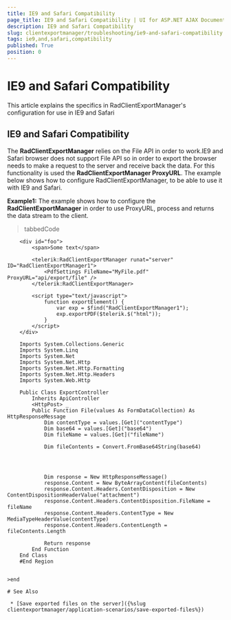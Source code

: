 ```yaml
---
title: IE9 and Safari Compatibility
page_title: IE9 and Safari Compatibility | UI for ASP.NET AJAX Documentation
description: IE9 and Safari Compatibility
slug: clientexportmanager/troubleshooting/ie9-and-safari-compatibility
tags: ie9,and,safari,compatibility
published: True
position: 0
---
```


# IE9 and Safari Compatibility



This article explains the specifics in RadClientExportManager's configuration for use in IE9 and Safari

## IE9 and Safari Compatibility

The __RadClientExportManager__ relies on the File API in order to work.IE9 and Safari browser does not support File API so in order to export the browser needs to make a request to the server and receive back the data. For this functionality is used the __RadClientExportManager ProxyURL__. The example below shows how to configure RadClientExportManager, to be able to use it with IE9 and Safari.

__Example1:__ The example shows how to configure the __RadClientExportManager__ in order to use ProxyURL, process and returns the data stream to the client.

>tabbedCode

````ASPNET
	<div id="foo">
	    <span>Some text</span>
	
	    <telerik:RadClientExportManager runat="server" ID="RadClientExportManager1">
	        <PdfSettings FileName="MyFile.pdf" ProxyURL="api/export/file" />
	    </telerik:RadClientExportManager>
	
	    <script type="text/javascript">
	        function exportElement() {
	            var exp = $find("RadClientExportManager1");
	            exp.exportPDF($telerik.$("html"));
	        }
	    </script>
	</div>
````



````VB.NET
	Imports System.Collections.Generic
	Imports System.Linq
	Imports System.Net
	Imports System.Net.Http
	Imports System.Net.Http.Formatting
	Imports System.Net.Http.Headers
	Imports System.Web.Http
	
	Public Class ExportController
	    Inherits ApiController
	    <HttpPost> _
	    Public Function File(values As FormDataCollection) As HttpResponseMessage
	        Dim contentType = values.[Get]("contentType")
	        Dim base64 = values.[Get]("base64")
	        Dim fileName = values.[Get]("fileName")
	
	        Dim fileContents = Convert.FromBase64String(base64)
	
	
	
	
	        Dim response = New HttpResponseMessage()
	        response.Content = New ByteArrayContent(fileContents)
	        response.Content.Headers.ContentDisposition = New ContentDispositionHeaderValue("attachment")
	        response.Content.Headers.ContentDisposition.FileName = fileName
	        response.Content.Headers.ContentType = New MediaTypeHeaderValue(contentType)
	        response.Content.Headers.ContentLength = fileContents.Length
	
	        Return response
	    End Function
	End Class
	#End Region


>end

# See Also

 * [Save exported files on the server]({%slug clientexportmanager/application-scenarios/save-exported-files%})
